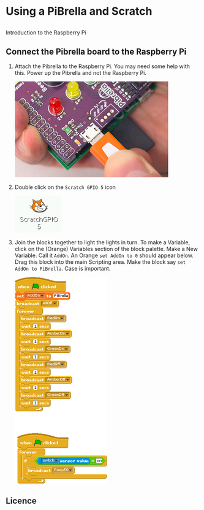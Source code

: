 # Using a PiBrella and Scratch

##
   Introduction to the Raspberry Pi

## Connect the Pibrella board to the Raspberry Pi

1. Attach the Pibrella to the Raspberry Pi. You may need some help with this. Power up the Pibrella  and not the Raspberry Pi.

    ![](../images/assemble-4.jpg)

2. Double click on the `Scratch GPIO 5` icon

    ![](../images/scratch_gpio5_icon.png)

3. Join the blocks together to light the lights in turn. To make a Variable, click on the (Orange) Variables section of the block palette. Make a New Variable. Call it `AddOn`. An Orange `set AddOn to 0` should appear below. Drag this block into the main Scripting area. Make the block say `set AddOn to PiBrella`. Case is important.

    ![](../images/Light_Pibrella.gif)

## Licence

